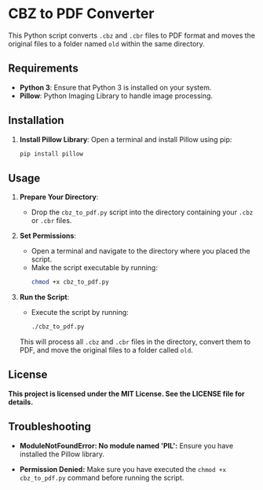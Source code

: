 # CBZ to PDF Converter

This Python script converts `.cbz` and `.cbr` files to PDF format and moves the original files to a folder named `old` within the same directory.

## Requirements

- **Python 3**: Ensure that Python 3 is installed on your system.
- **Pillow**: Python Imaging Library to handle image processing.

## Installation

1. **Install Pillow Library**:
   Open a terminal and install Pillow using pip:
    ```bash
    pip install pillow
    ```

## Usage

1. **Prepare Your Directory**:
   - Drop the `cbz_to_pdf.py` script into the directory containing your `.cbz` or `.cbr` files.

2. **Set Permissions**:
   - Open a terminal and navigate to the directory where you placed the script.
   - Make the script executable by running:
     ```bash
     chmod +x cbz_to_pdf.py
     ```

3. **Run the Script**:
   - Execute the script by running:
     ```bash
     ./cbz_to_pdf.py
     ```

   This will process all `.cbz` and `.cbr` files in the directory, convert them to PDF, and move the original files to a folder called `old`.

## License

**This project is licensed under the MIT License. See the LICENSE file for details.**

## Troubleshooting

- **ModuleNotFoundError: No module named 'PIL':**
  Ensure you have installed the Pillow library.

- **Permission Denied:**
  Make sure you have executed the `chmod +x cbz_to_pdf.py` command before running the script.
